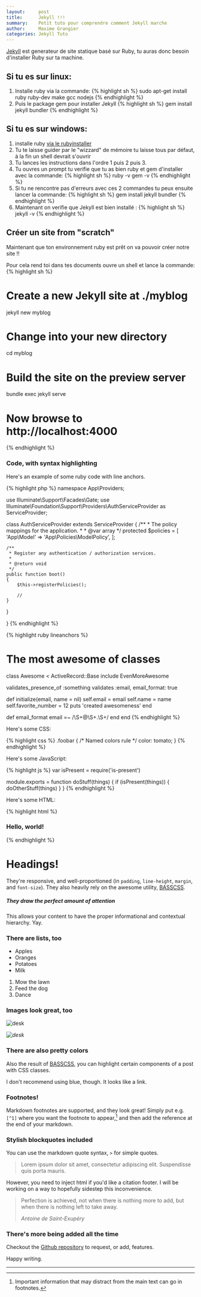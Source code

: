 ```yaml
---
layout:     post
title:      Jekyll !!!
summary:    Petit tuto pour comprendre comment Jekyll marche
author:     Maxime Grangier
categories: Jekyll Tuto
---
```


[Jekyll](https://jekyllrb.com/) est generateur de site statique basé sur Ruby, tu auras donc besoin
d'installer Ruby sur ta machine.

## Si tu es sur linux:
  1. Installe ruby via la commande:
  {% highlight sh %}
  sudo apt-get install ruby ruby-dev make gcc nodejs
  {% endhighlight %}
  2. Puis le package gem pour installer Jekyll
  {% highlight sh %}
  gem install jekyll bundler
  {% endhighlight %}

## Si tu es sur windows:
  1. installe ruby [via le rubyinstaller](https://rubyinstaller.org/downloads/)
  2. Tu te laisse guider par le "wizzard" de mémoire tu laisse tous par défaut, à la fin un shell devrait s'ouvrir
  3. Tu lances les instructions dans l'ordre 1 puis 2 puis 3.
  4. Tu ouvres un prompt tu verifie que tu as bien ruby et gem d'installer avec la commande:
  {% highlight sh %}
  ruby -v
  gem -v
  {% endhighlight %}
  5. Si tu ne rencontre pas d'erreurs avec ces 2 commandes tu peux ensuite lancer la commande: 
{% highlight sh %}
gem install jekyll bundler
{% endhighlight %}
  6. Maintenant on verifie que Jekyll est bien installé :
{% highlight sh %}
jekyll -v
{% endhighlight %}

## Créer un site from "scratch"

Maintenant que ton environnement ruby est prêt on va pouvoir créer notre site !!

Pour cela rend toi dans tes documents ouvre un shell et lance la commande:
{% highlight sh %}
# Create a new Jekyll site at ./myblog
jekyll new myblog

# Change into your new directory
cd myblog

# Build the site on the preview server
bundle exec jekyll serve

# Now browse to http://localhost:4000
{% endhighlight %}
### Code, with syntax highlighting

Here's an example of some ruby code with line anchors.

{% highlight php %}
namespace App\Providers;

use Illuminate\Support\Facades\Gate;
use Illuminate\Foundation\Support\Providers\AuthServiceProvider as ServiceProvider;

class AuthServiceProvider extends ServiceProvider
{
    /**
     * The policy mappings for the application.
     *
     * @var array
     */
    protected $policies = [
        'App\Model' => 'App\Policies\ModelPolicy',
    ];

    /**
     * Register any authentication / authorization services.
     *
     * @return void
     */
    public function boot()
    {
        $this->registerPolicies();

        //
    }
}

}
{% endhighlight %}

{% highlight ruby lineanchors %}
# The most awesome of classes
class Awesome < ActiveRecord::Base
  include EvenMoreAwesome

  validates_presence_of :something
  validates :email, email_format: true

  def initialize(email, name = nil)
    self.email = email
    self.name = name
    self.favorite_number = 12
    puts 'created awesomeness'
  end

  def email_format
    email =~ /\S+@\S+\.\S+/
  end
end
{% endhighlight %}

Here's some CSS:

{% highlight css %}
.foobar {
  /* Named colors rule */
  color: tomato;
}
{% endhighlight %}

Here's some JavaScript:

{% highlight js %}
var isPresent = require('is-present')

module.exports = function doStuff(things) {
  if (isPresent(things)) {
    doOtherStuff(things)
  }
}
{% endhighlight %}

Here's some HTML:

{% highlight html %}
<div class="m0 p0 bg-blue white">
  <h3 class="h1">Hello, world!</h3>
</div>
{% endhighlight %}

# Headings!

They're responsive, and well-proportioned (in `padding`, `line-height`, `margin`, and `font-size`).
They also heavily rely on the awesome utility, [BASSCSS](http://www.basscss.com/).

##### They draw the perfect amount of attention

This allows your content to have the proper informational and contextual hierarchy. Yay.

### There are lists, too

  * Apples
  * Oranges
  * Potatoes
  * Milk

  1. Mow the lawn
  2. Feed the dog
  3. Dance

### Images look great, too

![desk](https://cloud.githubusercontent.com/assets/1424573/3378137/abac6d7c-fbe6-11e3-8e09-55745b6a8176.png)

_![desk](https://cloud.githubusercontent.com/assets/1424573/3378137/abac6d7c-fbe6-11e3-8e09-55745b6a8176.png)_


### There are also pretty colors

Also the result of [BASSCSS](http://www.basscss.com/), you can <span class="bg-dark-gray white">highlight</span> certain components
of a <span class="red">post</span> <span class="mid-gray">with</span> <span class="green">CSS</span> <span class="orange">classes</span>.

I don't recommend using blue, though. It looks like a <span class="blue">link</span>.

### Footnotes!

Markdown footnotes are supported, and they look great! Simply put e.g. `[^1]` where you want the footnote to appear,[^1] and then add
the reference at the end of your markdown.

### Stylish blockquotes included

You can use the markdown quote syntax, `>` for simple quotes.

> Lorem ipsum dolor sit amet, consectetur adipiscing elit. Suspendisse quis porta mauris.

However, you need to inject html if you'd like a citation footer. I will be working on a way to
hopefully sidestep this inconvenience.

<blockquote>
  <p>
    Perfection is achieved, not when there is nothing more to add, but when there is nothing left to take away.
  </p>
  <footer><cite title="Antoine de Saint-Exupéry">Antoine de Saint-Exupéry</cite></footer>
</blockquote>

### There's more being added all the time

Checkout the [Github repository](https://github.com/johnotander/pixyll) to request,
or add, features.

Happy writing.

---

[^1]: Important information that may distract from the main text can go in footnotes.
